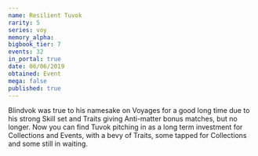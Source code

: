 ```yaml
---
name: Resilient Tuvok
rarity: 5
series: voy
memory_alpha:
bigbook_tier: 7
events: 32
in_portal: true
date: 06/06/2019
obtained: Event
mega: false
published: true
---
```


Blindvok was true to his namesake on Voyages for a good long time due to his strong Skill set and Traits giving Anti-matter bonus matches, but no longer. Now you can find Tuvok pitching in as a long term investment for Collections and Events, with a bevy of Traits, some tapped for Collections and some still in waiting.
